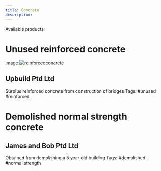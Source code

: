 ```yaml
---
title: Concrete
description: 
---
```


Available products: 

# Unused reinforced concrete  
image:![reinforcedconcrete](https://user-images.githubusercontent.com/101006225/156900625-7c5429b6-3449-4660-964c-78049854a348.png) 
## Upbuild Ptd Ltd 
Surplus reinforced concrete from construction of bridges 
Tags: #unused #reinforced 


# Demolished normal strength concrete 

## James and Bob Ptd Ltd 
Obtained from demolishing a 5 year old building 
Tags: #demolished #normal strength 

